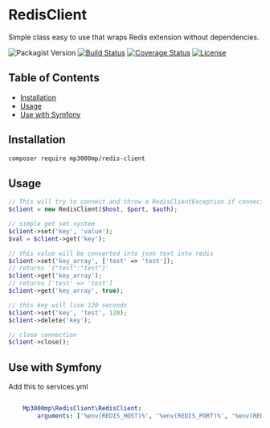 # RedisClient

 Simple class easy to use that wraps Redis extension without dependencies.

 ![Packagist Version](https://img.shields.io/packagist/v/mp3000mp/redis-client?color=%230273b3) 
 [![Build Status](https://travis-ci.org/mp3000mp/RedisClient.svg?branch=master)](https://travis-ci.org/mp3000mp/RedisClient)
 [![Coverage Status](https://coveralls.io/repos/github/mp3000mp/RedisClient/badge.svg?branch=master)](https://coveralls.io/github/mp3000mp/RedisClient?branch=master)
 [![License](https://img.shields.io/badge/License-Apache%202.0-blue.svg)](https://opensource.org/licenses/Apache-2.0)
 
 Table of Contents
 -----------------
 
  - [Installation](#installation)
  - [Usage](#usage)
  - [Use with Symfony](#symfony)


Installation
------------

```sh
composer require mp3000mp/redis-client
```


Usage
-----

```php
// This will try to connect and throw a RedisClientException if connection failed
$client = new RedisClient($host, $port, $auth);

// simple get set system
$client->set('key', 'value');
$val = $client->get('key');

// this value will be converted into json text into redis
$client->set('key_array', ['test' => 'test']);
// returns '{"test":"test"}'
$client->get('key_array');
// returns ['test' => 'test']
$client->get('key_array', true);

// this key will live 120 seconds
$client->set('key', 'test', 120); 
$client->delete('key');

// close connection
$client->close();

```

Use with Symfony
-----

Add this to services.yml
```yml

    Mp3000mp\RedisClient\RedisClient:
        arguments: ['%env(REDIS_HOST)%', '%env(REDIS_PORT)%', '%env(REDIS_AUTH)%']

```
